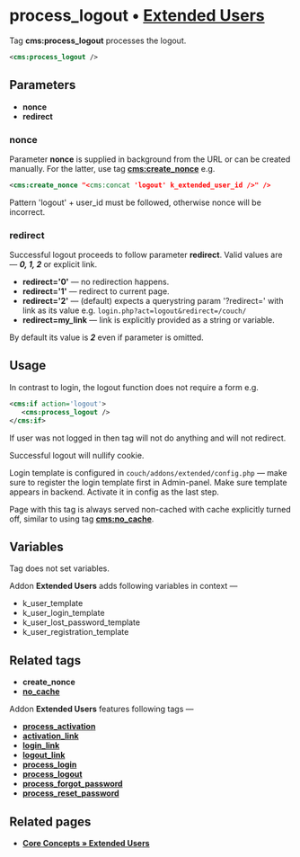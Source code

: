# process_logout • [**Extended Users**](#related-pages)

Tag **cms:process_logout** processes the logout.

```xml
<cms:process_logout />
```

## Parameters

* **nonce**
* **redirect**

### nonce

Parameter **nonce** is supplied in background from the URL or can be created manually. For the latter, use tag [**cms:create_nonce**](#related-tags) e.g.

```xml
<cms:create_nonce "<cms:concat 'logout' k_extended_user_id />" />
```

Pattern 'logout' + user_id must be followed, otherwise nonce will be incorrect.

### redirect

Successful logout proceeds to follow parameter **redirect**. Valid values are — ***0, 1, 2*** or explicit link.

* **redirect='0'** — no redirection happens.
* **redirect='1'** — redirect to current page.
* **redirect='2'** — (default) expects a querystring param '?redirect=' with link as its value e.g. `login.php?act=logout&redirect=/couch/`
* **redirect=my_link** — link is explicitly provided as a string or variable.

By default its value is ***2*** even if parameter is omitted.

## Usage

In contrast to login, the logout function does not require a form e.g.

```xml
<cms:if action='logout'>
   <cms:process_logout />
</cms:if>
```

If user was not logged in then tag will not do anything and will not redirect.

Successful logout will nullify cookie.

Login template is configured in `couch/addons/extended/config.php` — make sure to register the login template first in Admin-panel. Make sure template appears in backend. Activate it in config as the last step.

Page with this tag is always served non-cached with cache explicitly turned off, similar to using tag [**cms:no_cache**](#related-tags).

## Variables

Tag does not set variables.

Addon **Extended Users** adds following variables in context —

* k_user_template
* k_user_login_template
* k_user_lost_password_template
* k_user_registration_template

## Related tags

* **create_nonce**
* [**no_cache**](https://github.com/trendoman/Midware/tree/main/tags-reference/no_cache.md)

Addon **Extended Users** features following tags —

* [**process_activation**](https://github.com/trendoman/Midware/tree/main/tags-reference/Extended-Users/process_activation.md)
* [**activation_link**](https://github.com/trendoman/Midware/tree/main/tags-reference/Extended-Users/activation_link.md)
* [**login_link**](https://github.com/trendoman/Midware/tree/main/tags-reference/Extended-Users/login_link.md)
* [**logout_link**](https://github.com/trendoman/Midware/tree/main/tags-reference/Extended-Users/logout_link.md)
* [**process_login**](https://github.com/trendoman/Midware/tree/main/tags-reference/Extended-Users/process_login.md)
* [**process_logout**](https://github.com/trendoman/Midware/tree/main/tags-reference/Extended-Users/process_logout.md)
* [**process_forgot_password**](https://github.com/trendoman/Midware/tree/main/tags-reference/Extended-Users/process_forgot_password.md)
* [**process_reset_password**](https://github.com/trendoman/Midware/tree/main/tags-reference/Extended-Users/process_reset_password.md)

## Related pages

* [**Core Concepts &raquo; Extended Users**](https://github.com/trendoman/Midware/tree/main/concepts/Extended-Users)
